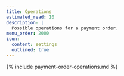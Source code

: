 ```yaml
---
title: Operations
estimated_read: 10
description: |
  Possible operations for a payment order.
menu_order: 2000
icon:
  content: settings
  outlined: true
---
```



{% include payment-order-operations.md %}
